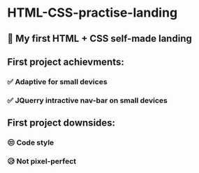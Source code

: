# HTML-CSS-practise-landing
## 🐣 My first HTML + CSS self-made landing

## First project achievments:
### ✅ Adaptive for small devices
### ✅ JQuerry intractive nav-bar on small devices

## First project downsides:
### 😒 Code style
### 😥 Not pixel-perfect

